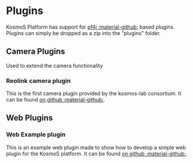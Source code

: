 # Plugins

KosmoS Platform has support for [pf4j :material-github:](https://github.com/pf4j/pf4j) based plugins.
Plugins can simply be dropped as a zip into the "plugins" folder.

## Camera Plugins
Used to extend the camera functionality

### Reolink camera plugin
This is the first camera plugin provided by the kosmos-lab consortium.
It can be found [on github :material-github:](https://github.com/kosmos-lab/kosmos-plugin-camera-reolink).

## Web Plugins

### Web Example plugin
This is an example web plugin made to show how to develop a simple web plugin for the KosmoS platform.
It can be found [on github :material-github:](https://github.com/kosmos-lab/kosmos-plugin-web-example).
